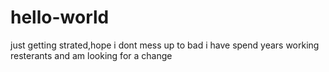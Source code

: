# hello-world
just getting strated,hope i dont mess up to bad
i have spend years working resterants and am looking for a change

